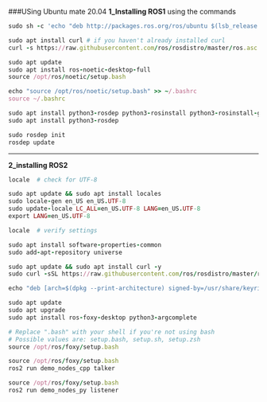 ###USing Ubuntu mate 20.04
**1_Installing ROS1**
using the commands 
```ruby
sudo sh -c 'echo "deb http://packages.ros.org/ros/ubuntu $(lsb_release -sc) main" > /etc/apt/sources.list.d/ros-latest.list'
```

```ruby
sudo apt install curl # if you haven't already installed curl
curl -s https://raw.githubusercontent.com/ros/rosdistro/master/ros.asc | sudo apt-key add -
```
```ruby
sudo apt update
sudo apt install ros-noetic-desktop-full
source /opt/ros/noetic/setup.bash
```

```ruby
echo "source /opt/ros/noetic/setup.bash" >> ~/.bashrc
source ~/.bashrc
```

```ruby
sudo apt install python3-rosdep python3-rosinstall python3-rosinstall-generator python3-wstool build-essential
sudo apt install python3-rosdep
```

```ruby
sudo rosdep init
rosdep update
```
***************************************************************************************************************************
**2_installing ROS2**
```ruby
locale  # check for UTF-8

sudo apt update && sudo apt install locales
sudo locale-gen en_US en_US.UTF-8
sudo update-locale LC_ALL=en_US.UTF-8 LANG=en_US.UTF-8
export LANG=en_US.UTF-8

locale  # verify settings
```

```ruby
sudo apt install software-properties-common
sudo add-apt-repository universe
```

```ruby
sudo apt update && sudo apt install curl -y
sudo curl -sSL https://raw.githubusercontent.com/ros/rosdistro/master/ros.key -o /usr/share/keyrings/ros-archive-keyring.gpg
```

```ruby
echo "deb [arch=$(dpkg --print-architecture) signed-by=/usr/share/keyrings/ros-archive-keyring.gpg] http://packages.ros.org/ros2/ubuntu $(. /etc/os-release && echo $UBUNTU_CODENAME) main" | sudo tee /etc/apt/sources.list.d/ros2.list > /dev/null
```

```ruby
sudo apt update
sudo apt upgrade
sudo apt install ros-foxy-desktop python3-argcomplete
```

```ruby
# Replace ".bash" with your shell if you're not using bash
# Possible values are: setup.bash, setup.sh, setup.zsh
source /opt/ros/foxy/setup.bash
```

```ruby
source /opt/ros/foxy/setup.bash
ros2 run demo_nodes_cpp talker
```

```ruby
source /opt/ros/foxy/setup.bash
ros2 run demo_nodes_py listener
```
